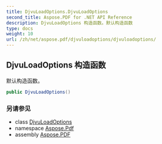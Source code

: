 ```yaml
---
title: DjvuLoadOptions.DjvuLoadOptions
second_title: Aspose.PDF for .NET API Reference
description: DjvuLoadOptions 构造函数。默认构造函数
type: docs
weight: 10
url: /zh/net/aspose.pdf/djvuloadoptions/djvuloadoptions/
---
```

## DjvuLoadOptions 构造函数

默认构造函数。

```csharp
public DjvuLoadOptions()
```

### 另请参见

* class [DjvuLoadOptions](../)
* namespace [Aspose.Pdf](../../../aspose.pdf/)
* assembly [Aspose.PDF](../../../)